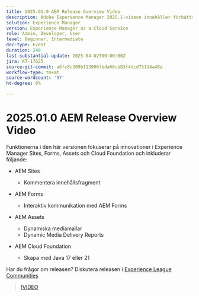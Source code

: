 ```yaml
---
title: 2025.01.0 AEM Release Overview Video
description: Adobe Experience Manager 2025.1-videon innehåller förbättringar av innehållsfragment, formulär och resurser, inklusive dynamiska medier, samarbetsverktyg och stöd för Java 21.
solution: Experience Manager
version: Experience Manager as a Cloud Service
role: Admin, Developer, User
level: Beginner, Intermediate
doc-type: Event
duration: 248
last-substantial-update: 2025-04-02T00:00:00Z
jira: KT-17625
source-git-commit: a6fc8c309b113906fbda66cb83f4dcd75124a48e
workflow-type: tm+mt
source-wordcount: '97'
ht-degree: 6%

---
```



# 2025.01.0 AEM Release Overview Video

Funktionerna i den här versionen fokuserar på innovationer i Experience Manager Sites, Forms, Assets och Cloud Foundation och inkluderar följande:

* AEM Sites
   * Kommentera innehållsfragment

* AEM Forms
   * Interaktiv kommunikation med AEM Forms

* AEM Assets
   * Dynamiska mediamallar
   * Dynamic Media Delivery Reports

* AEM Cloud Foundation
   * Skapa med Java 17 eller 21

Har du frågor om releasen?  Diskutera releasen i [Experience League Communities](https://adobe.ly/4l2AibQ)

>[!VIDEO](https://video.tv.adobe.com/v/3456078/?learn=on&enablevpops&captions=swe)

